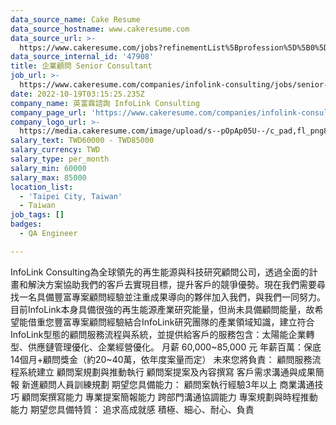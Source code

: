 ```yaml
---
data_source_name: Cake Resume
data_source_hostname: www.cakeresume.com
data_source_url: >-
  https://www.cakeresume.com/jobs?refinementList%5Bprofession%5D%5B0%5D=engineering_qa-engineer&refinementList%5Bsalary_type%5D=per_month&refinementList%5Bsalary_currency%5D=TWD&range%5Bsalary_range%5D%5Bmax%5D=600000
data_source_internal_id: '47908'
title: 企業顧問 Senior Consultant
job_url: >-
  https://www.cakeresume.com/companies/infolink-consulting/jobs/senior-consultant-8a22a2
date: 2022-10-19T03:15:25.235Z
company_name: 英富霖諮詢 InfoLink Consulting
company_page_url: 'https://www.cakeresume.com/companies/infolink-consulting'
company_logo_url: >-
  https://media.cakeresume.com/image/upload/s--pOpAp05U--/c_pad,fl_png8,h_200,w_200/v1665471014/ylsycpzqeswena7clqub.png
salary_text: TWD60000 - TWD85000
salary_currency: TWD
salary_type: per_month
salary_min: 60000
salary_max: 85000
location_list:
  - 'Taipei City, Taiwan'
  - Taiwan
job_tags: []
badges:
  - QA Engineer

---
```


InfoLink Consulting為全球領先的再生能源與科技研究顧問公司，透過全面的計畫和解決方案協助我們的客戶去實現目標，提升客戶的競爭優勢。現在我們需要尋找一名具備豐富專案顧問經驗並注重成果導向的夥伴加入我們，與我們一同努力。 目前InfoLink本身具備很強的再生能源產業研究能量，但尚未具備顧問能量，故希望能借重您豐富專案顧問經驗結合InfoLink研究團隊的產業領域知識，建立符合InfoLink型態的顧問服務流程與系統，並提供給客戶的服務包含：太陽能企業轉型、供應鏈管理優化、企業經營優化。 月薪 60,000~85,000 元 年薪百萬：保底14個月+顧問獎金（約20~40萬，依年度案量而定） 未來您將負責： 顧問服務流程系統建立 顧問案規劃與推動執行 顧問案提案及內容撰寫 客戶需求溝通與成果簡報 新進顧問人員訓練規劃 期望您具備能力： 顧問案執行經驗3年以上 商業溝通技巧 顧問案撰寫能力 專業提案簡報能力 跨部門溝通協調能力 專案規劃與時程推動能力 期望您具備特質： 追求高成就感 積極、細心、耐心、負責